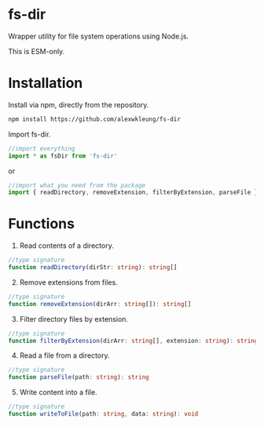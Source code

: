 # fs-dir

Wrapper utility for file system operations using Node.js.

This is ESM-only.

# Installation

Install via npm, directly from the repository.

```bash
npm install https://github.com/alexwkleung/fs-dir
```

Import fs-dir.

```typescript
//import everything
import * as fsDir from 'fs-dir'
```

or 

```typescript
//import what you need from the package
import { readDirectory, removeExtension, filterByExtension, parseFile } from 'fs-dir'
```

# Functions

1. Read contents of a directory.

```typescript
//type signature
function readDirectory(dirStr: string): string[]
```

2. Remove extensions from files.

```typescript
//type signature
function removeExtension(dirArr: string[]): string[]
```

3. Filter directory files by extension.

```typescript
//type signature
function filterByExtension(dirArr: string[], extension: string): string[]
```

4. Read a file from a directory.

```typescript
//type signature
function parseFile(path: string): string
```

5. Write content into a file.

```typescript
//type signature
function writeToFile(path: string, data: string): void
```